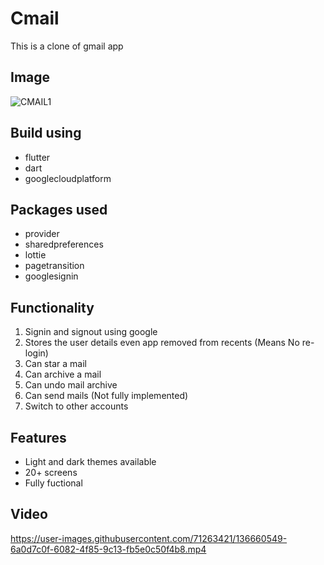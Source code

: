 # Cmail

This is a clone of gmail app

## Image

![CMAIL1](https://user-images.githubusercontent.com/71263421/135478022-abc4e2a9-c074-400a-91be-9b5e324452ed.jpg)

## Build using 
- flutter 
- dart 
- googlecloudplatform

## Packages used  
- provider 
- sharedpreferences 
- lottie 
- pagetransition 
- googlesignin

## Functionality 
1. Signin and signout using google
2. Stores the user details even app removed from recents (Means No re-login)
3. Can star a mail
4. Can archive a mail
5. Can undo mail archive
6. Can send mails (Not fully implemented)
7. Switch to other accounts

## Features
- Light and dark themes available
- 20+ screens
- Fully fuctional

## Video
https://user-images.githubusercontent.com/71263421/136660549-6a0d7c0f-6082-4f85-9c13-fb5e0c50f4b8.mp4


